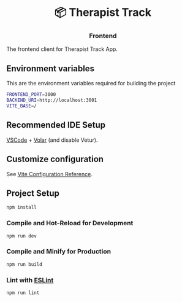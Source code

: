 <h1 align="center">📦 Therapist Track</h1>
<h3 align="center"> Frontend </h3>

The frontend client for Therapist Track App.

## Environment variables
This are the environment variables required for building the project

```sh
FRONTEND_PORT=3000
BACKEND_URI=http://localhost:3001
VITE_BASE=/
```

## Recommended IDE Setup

[VSCode](https://code.visualstudio.com/) + [Volar](https://marketplace.visualstudio.com/items?itemName=Vue.volar) (and disable Vetur).

## Customize configuration

See [Vite Configuration Reference](https://vitejs.dev/config/).

## Project Setup

```sh
npm install
```

### Compile and Hot-Reload for Development

```sh
npm run dev
```

### Compile and Minify for Production

```sh
npm run build
```

### Lint with [ESLint](https://eslint.org/)

```sh
npm run lint
```